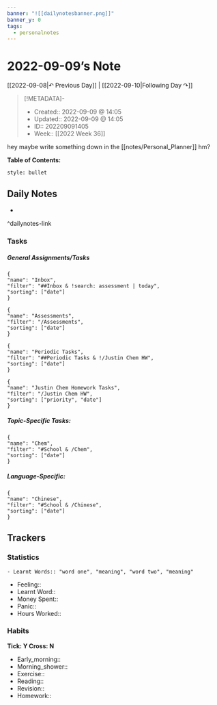 ```yaml
---
banner: "![[dailynotesbanner.png]]"
banner_y: 0
tags:
  - personalnotes
---
```

# 2022-09-09’s Note

[[2022-09-08|↶ Previous Day]] | [[2022-09-10|Following Day ↷]]

> [!METADATA]-
> - Created:: 2022-09-09 @ 14:05
> - Updated:: 2022-09-09 @ 14:05
> - ID:: 202209091405
> - Week:: [[2022 Week 36]]

hey maybe write something down in the [[notes/Personal_Planner]] hm?

**Table of Contents:**
```toc
style: bullet
```

## Daily Notes

- 

^dailynotes-link

### Tasks
##### General Assignments/Tasks
```todoist
{
"name": "Inbox",
"filter": "##Inbox & !search: assessment | today",
"sorting": ["date"]
}
```
```todoist
{
"name": "Assessments",
"filter": "/Assessments",
"sorting": ["date"]
}
```
```todoist
{
"name": "Periodic Tasks",
"filter": "##Periodic Tasks & !/Justin Chem HW",
"sorting": ["date"]
}
```
```todoist
{
"name": "Justin Chem Homework Tasks",
"filter": "/Justin Chem HW",
"sorting": ["priority", "date"]
}
```

##### Topic-Specific Tasks:
```todoist
{
"name": "Chem",
"filter": "#School & /Chem",
"sorting": ["date"]
}
```
##### Language-Specific:
```todoist
{
"name": "Chinese",
"filter": "#School & /Chinese",
"sorting": ["date"]
}
```

## Trackers
### Statistics
```
- Learnt Words:: "word one", "meaning", "word two", "meaning"
```
- Feeling:: 
- Learnt Word:: 
- Money Spent:: 
- Panic:: 
- Hours Worked:: 

### Habits
**Tick: Y Cross: N**
- Early_morning::   
- Morning_shower:: 
- Exercise:: 
- Reading:: 
- Revision:: 
- Homework:: 
